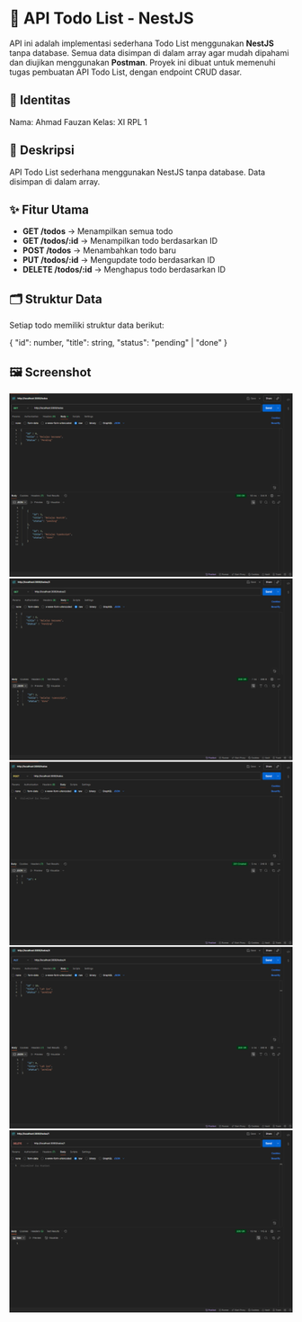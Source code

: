 # 📝 API Todo List - NestJS

API ini adalah implementasi sederhana Todo List menggunakan **NestJS** tanpa database.
Semua data disimpan di dalam array agar mudah dipahami dan diujikan menggunakan **Postman**.
Proyek ini dibuat untuk memenuhi tugas pembuatan API Todo List, dengan endpoint CRUD dasar.


## 👤 Identitas
Nama: Ahmad Fauzan
Kelas: XI RPL 1

## 📜 Deskripsi
API Todo List sederhana menggunakan NestJS tanpa database. Data disimpan di dalam array.

## ✨ Fitur Utama
- **GET /todos** → Menampilkan semua todo
- **GET /todos/:id** → Menampilkan todo berdasarkan ID
- **POST /todos** → Menambahkan todo baru
- **PUT /todos/:id** → Mengupdate todo berdasarkan ID
- **DELETE /todos/:id** → Menghapus todo berdasarkan ID

## 🗂️ Struktur Data
Setiap todo memiliki struktur data berikut:

{
  "id": number,
  "title": string,
  "status": "pending" | "done"
}

## 🖼️ Screenshot
![](img/1.png)
![](img/2.png)
![](img/3.png)
![](img/4.png)
![](img/5.png)